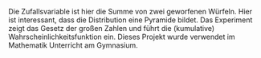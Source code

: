 Die Zufallsvariable ist hier die Summe von zwei geworfenen Würfeln. Hier ist interessant, dass die Distribution eine Pyramide bildet.
Das Experiment zeigt das Gesetz der großen Zahlen und führt die (kumulative) Wahrscheinlichkeitsfunktion ein.
Dieses Projekt wurde verwendet im Mathematik Unterricht am Gymnasium.
